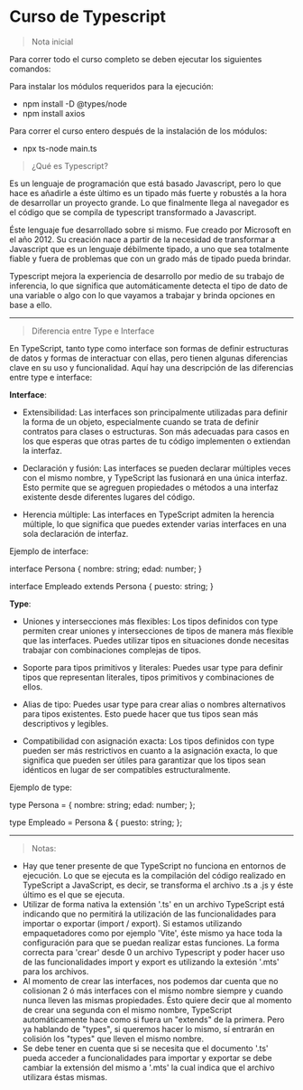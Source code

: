 # Curso de Typescript

> Nota inicial

Para correr todo el curso completo se deben ejecutar los siguientes comandos:

Para instalar los módulos requeridos para la ejecución:
- npm install -D @types/node
- npm install axios

Para correr el curso entero después de la instalación de los módulos:
- npx ts-node main.ts

> ¿Qué es Typescript?

Es un lenguaje de programación que está basado Javascript, pero lo que hace es añadirle a éste último es un tipado más fuerte y robustés a la hora de desarrollar un proyecto grande. 
Lo que finalmente llega al navegador es el código que se compila de typescript transformado a Javascript. 

Éste lenguaje fue desarrollado sobre si mismo. Fue creado por Microsoft en el año 2012. Su creación nace a partir de la necesidad de transformar a Javascript que es un lenguaje débilmente tipado, a uno que sea totalmente fiable y fuera de problemas que con un grado más de tipado pueda brindar.

Typescript mejora la experiencia de desarrollo por medio de su trabajo de inferencia, lo que significa que automáticamente detecta el tipo de dato de una variable o algo con lo que vayamos a trabajar y brinda opciones en base a ello.

---

> Diferencia entre Type e Interface

En TypeScript, tanto type como interface son formas de definir estructuras de datos y formas de interactuar con ellas, pero tienen algunas diferencias clave en su uso y funcionalidad. Aquí hay una descripción de las diferencias entre type e interface:

**Interface**:

- Extensibilidad: Las interfaces son principalmente utilizadas para definir la forma de un objeto, especialmente cuando se trata de definir contratos para clases o estructuras. Son más adecuadas para casos en los que esperas que otras partes de tu código implementen o extiendan la interfaz.

- Declaración y fusión: Las interfaces se pueden declarar múltiples veces con el mismo nombre, y TypeScript las fusionará en una única interfaz. Esto permite que se agreguen propiedades o métodos a una interfaz existente desde diferentes lugares del código.

- Herencia múltiple: Las interfaces en TypeScript admiten la herencia múltiple, lo que significa que puedes extender varias interfaces en una sola declaración de interfaz.

Ejemplo de interface:

interface Persona {
  nombre: string;
  edad: number;
}

interface Empleado extends Persona {
  puesto: string;
}


**Type**:

- Uniones y intersecciones más flexibles: Los tipos definidos con type permiten crear uniones y intersecciones de tipos de manera más flexible que las interfaces. Puedes utilizar tipos en situaciones donde necesitas trabajar con combinaciones complejas de tipos.

- Soporte para tipos primitivos y literales: Puedes usar type para definir tipos que representan literales, tipos primitivos y combinaciones de ellos.

- Alias de tipo: Puedes usar type para crear alias o nombres alternativos para tipos existentes. Esto puede hacer que tus tipos sean más descriptivos y legibles.

- Compatibilidad con asignación exacta: Los tipos definidos con type pueden ser más restrictivos en cuanto a la asignación exacta, lo que significa que pueden ser útiles para garantizar que los tipos sean idénticos en lugar de ser compatibles estructuralmente.

Ejemplo de type:

type Persona = {
  nombre: string;
  edad: number;
};

type Empleado = Persona & {
  puesto: string;
};

---

>Notas:
- Hay que tener presente de que TypeScript no funciona en entornos de ejecución. Lo que se ejecuta es la compilación del código realizado en TypeScript a JavaScript, es decir, se transforma el archivo .ts a .js y éste último es el que se ejecuta.
- Utilizar de forma nativa la extensión '.ts' en un archivo TypeScript está indicando que no permitirá la utilización de las funcionalidades para importar o exportar (import / export). Si estamos utilizando empaquetadores como por ejemplo 'Vite', éste mismo ya hace toda la configuración para que se puedan realizar estas funciones. La forma correcta para 'crear' desde 0 un archivo Typescript y poder hacer uso de las funcionalidades import y export es utilizando la extesión '.mts' para los archivos.
- Al momento de crear las interfaces, nos podemos dar cuenta que no colisionan 2 ó más interfaces con el mismo nombre siempre y cuando nunca lleven las mismas propiedades. Ésto quiere decir que al momento de crear una segunda con el mismo nombre, TypeScript automáticamente hace como si fuera un "extends" de la primera. Pero ya hablando de "types", si queremos hacer lo mismo, sí entrarán en colisión los "types" que lleven el mismo nombre.
- Se debe tener en cuenta que si se necesita que el documento '.ts' pueda acceder a funcionalidades para importar y exportar se debe cambiar la extensión del mismo a '.mts' la cual indica que el archivo utilizara éstas mismas.